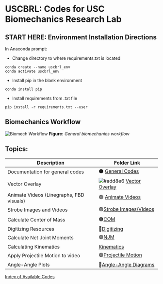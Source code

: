 # USCBRL: Codes for USC Biomechanics Research Lab

## START HERE: Environment Installation Directions
In Anaconda prompt:
* Change directory to where requirements.txt is located
```
conda create --name uscbrl_env
conda activate uscbrl_env
```
* Install pip in the blank environment
```
conda install pip
```
* Install requirements from .txt file
```
pip install -r requirements.txt --user 
```

## Biomechanics Workflow

![Biomech Workflow](https://github.com/USCBiomechanicsLab/labcodes/blob/master/DocMaterials/Biomechanics_Workflow.png)
**Figure:** *General biomechanics workflow*

## Topics:

| Description | Folder Link |
| ------------- | ------------- | 
| Documentation for general codes | ⚫ [General Codes](https://github.com/USCBiomechanicsLab/labcodes/blob/master/Documentation_General.md)| 
| Vector Overlay | ![#add8e6](https://via.placeholder.com/15/add8e6/000000?text=+) [Vector Overlay](https://github.com/USCBiomechanicsLab/labcodes/tree/master/VectorOverlay)|
| Animate Videos (Linegraphs, FBD visuals) | 🟢 [Animate Videos](https://github.com/USCBiomechanicsLab/labcodes/tree/master/animatevideos) |
| Strobe Images and Videos| 🟢[Strobe Images/Videos](https://github.com/USCBiomechanicsLab/labcodes/tree/master/Strobe) |
|Calculate Center of Mass | 🟠[COM](https://github.com/USCBiomechanicsLab/labcodes/tree/master/CalcCOM)|
|Digitizing Resources | 🔴[Digitizing](https://github.com/USCBiomechanicsLab/labcodes/tree/master/digitizing)|
|Calculate Net Joint Moments| 🟣[NJM](https://github.com/USCBiomechanicsLab/labcodes/tree/master/NJM)|
|Calculating Kinematics| [Kinematics](https://github.com/USCBiomechanicsLab/labcodes/tree/master/kinematics)|
|Apply Projectile Motion to video | 🟢[Projectile Motion](https://github.com/USCBiomechanicsLab/labcodes/tree/master/projectilemotion)|
|Angle-Angle Plots | 🔴[Angle-Angle Diagrams](https://github.com/USCBiomechanicsLab/labcodes/blob/master/kinematics/Example_AngAng.md) |

[Index of Available Codes](https://github.com/USCBiomechanicsLab/labcodes/blob/master/code_index.md)
